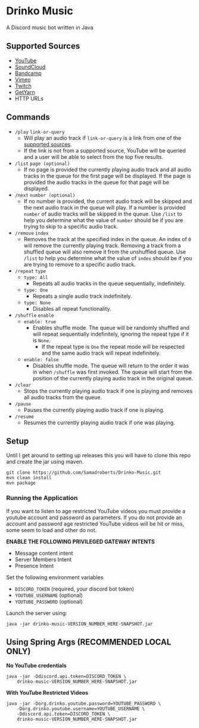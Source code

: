 # Drinko Music

A Discord music bot written in Java


## Supported Sources

- [YouTube](https://www.youtube.com/)
- [SoundCloud](https://soundcloud.com/)
- [Bandcamp](https://bandcamp.com/)
- [Vimeo](https://vimeo.com/)
- [Twitch](https://www.twitch.tv/)
- [GetYarn](https://getyarn.io/)
- HTTP URLs


## Commands

- `/play` `link-or-query`
    - Will play an audio track if `link-or-query` is a link from one of the [supported sources](#supported-sources).
    - If the link is not from a supported source, YouTube will be queried and a user will be able to select from the top five results.
- `/list` `page (optional)`
  - If no page is provided the currently playing audio track and all audio tracks in the queue for the first page will be displayed. If the page is provided the audio tracks in the queue for that page will be displayed.
- `/next` `number (optional)`
  - If no number is provided, the current audio track will be skipped and the next audio track in the queue will play. If a number is provided `number` of audio tracks will be skipped in the queue. Use `/list` to help you determine what the value of `number` should be if you are trying to skip to a specific audio track.
- `/remove` `index`
  - Removes the track at the specified index in the queue. An index of `0` will remove the currently playing track. Removing a track from a shuffled queue will also remove it from the unshuffled queue. Use `/list` to help you determine what the value of `index` should be if you are trying to remove to a specific audio track.
- `/repeat` `type`
  - `type: All`
    - Repeats all audio tracks in the queue sequentially, indefinitely.
  - `type: One`
    - Repeats a single audio track indefinitely.
  - `type: None`
    - Disables all repeat functionality.
- `/shuffle` `enable`
  - `enable: true`
    - Enables shuffle mode. The queue will be randomly shuffled and will repeat sequentially indefinitely, ignoring the repeat type if it is `None`.
        - If the repeat type is `One` the repeat mode will be respected and the same audio track will repeat indefinitely.
  - `enable: false`
    - Disables shuffle mode. The queue will return to the order it was in when `/shuffle` was first invoked. The queue will start from the position of the currently playing audio track in the original queue.
- `/clear`
  - Stops the currently playing audio track if one is playing and removes all audio tracks from the queue.
- `/pause`
  - Pauses the currently playing audio track if one is playing.
- `/resume`
  - Resumes the currently playing audio track if one was playing.

## Setup

Until I get around to setting up releases this you will have to clone this repo and create the jar using maven.

```
git clone https://github.com/Samadroberts/Drinko-Music.git
mvn clean install
mvn package
```

### Running the Application

If you want to listen to age restricted YouTube videos you must provide a youtube account and password as parameters. If you do not provide an account and password age restricted YouTube videos will be hit or miss, some seem to load and other do not.


**ENABLE THE FOLLOWING PRIVILEGED GATEWAY INTENTS**
 - Message content intent
 - Server Members Intent
 - Presence Intent


Set the following environment variables
 - `DISCORD_TOKEN` (required, your discord bot token)
 - `YOUTUBE_USERNAME` (optional)
 - `YOUTUBE_PASSWORD` (optional)

Launch the server using:

```java -jar drinko-music-VERSION_NUMBER_HERE-SNAPSHOT.jar```


## Using Spring Args (RECOMMENDED LOCAL ONLY)

**No YouTube credentials**
```
java -jar -Ddiscord.api.token=DISCORD_TOKEN \
    drinko-music-VERSION_NUMBER_HERE-SNAPSHOT.jar
```

**With YouTube Restricted Videos**
```
java -jar -Dorg.drinko.youtube.password=YOUTUBE_PASSWORD \
    -Dorg.drinko.youtube.username=YOUTUBE_USERNAME \
    -Ddiscord.api.token=DISCORD_TOKEN \
    drinko-music-VERSION_NUMBER_HERE-SNAPSHOT.jar
```



